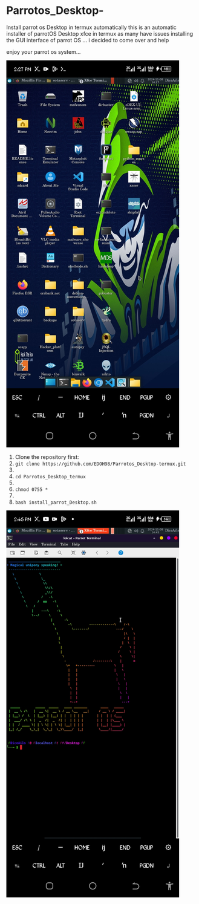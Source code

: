 # Parrotos_Desktop-
Install parrot os Desktop in termux automatically 
this is an automatic installer of parrotOS Desktop xfce in termux
as many have issues installing the GUI interface of parrot OS ...
i decided to come over and help

enjoy your parrot os system...

![preview](screenshots/Screenshot_20241108-142734.jpg)


1. Clone the repository first:
2. ```git clone https://github.com/EDOH98/Parrotos_Desktop-termux.git```
3. 
4. ```cd Parrotos_Desktop_termux```
5. 
6. ```chmod 0755 *```
7. 
8. ```bash install_parrot_Desktop.sh```

![preview](screenshots/Screenshot_20241108-144509.jpg)

